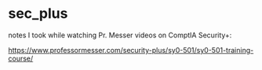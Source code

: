 # sec_plus

notes I took while watching Pr. Messer videos on ComptIA Security+:

https://www.professormesser.com/security-plus/sy0-501/sy0-501-training-course/

